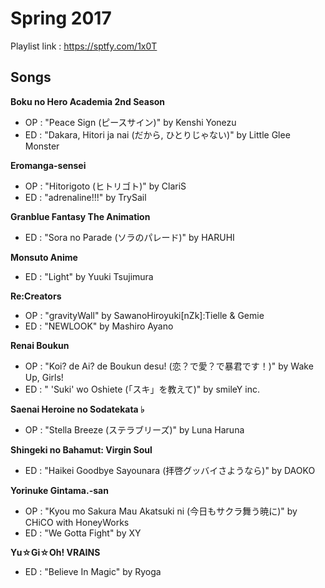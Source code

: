 # Spring 2017

Playlist link : https://sptfy.com/1x0T

## Songs

**Boku no Hero Academia 2nd Season**
* OP : "Peace Sign (ピースサイン)" by Kenshi Yonezu
* ED : "Dakara, Hitori ja nai (だから, ひとりじゃない)" by Little Glee Monster

**Eromanga-sensei**
* OP : "Hitorigoto (ヒトリゴト)" by ClariS
* ED : "adrenaline!!!" by TrySail

**Granblue Fantasy The Animation**
* ED : "Sora no Parade (ソラのパレード)" by HARUHI

**Monsuto Anime**
* ED : "Light" by Yuuki Tsujimura

**Re:Creators**
* OP : "gravityWall" by SawanoHiroyuki[nZk]:Tielle & Gemie
* ED : "NEWLOOK" by Mashiro Ayano

**Renai Boukun**
* OP : "Koi? de Ai? de Boukun desu! (恋？で愛？で暴君です！)" by Wake Up, Girls!
* ED : " 'Suki' wo Oshiete (「スキ」を教えて)" by smileY inc.

**Saenai Heroine no Sodatekata ♭**
* OP : "Stella Breeze (ステラブリーズ)" by Luna Haruna

**Shingeki no Bahamut: Virgin Soul**
* ED : "Haikei Goodbye Sayounara (拝啓グッバイさようなら)" by DAOKO

**Yorinuke Gintama.-san**
* OP : "Kyou mo Sakura Mau Akatsuki ni (今日もサクラ舞う暁に)" by CHiCO with HoneyWorks
* ED : "We Gotta Fight" by XY

**Yu☆Gi☆Oh! VRAINS**
* ED : "Believe In Magic" by Ryoga